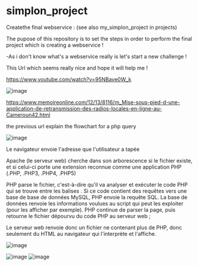 # simplon_project
Createthe final webservice : (see also my_simplon_project in projects)

The pupose of this repository is to set the steps in order to perform the final project which is creating a webservice !

-As i don't know what's a webservice really is let's start a new challenge !

This Url which seems really nice and hope it will help me !

https://www.youtube.com/watch?v=95NBave0W_k


![image](https://user-images.githubusercontent.com/75574677/115830374-7c7e0e00-a410-11eb-91db-20e4aadd280c.png)

https://www.memoireonline.com/12/13/8116/m_Mise-sous-pied-d-une-application-de-retransmission-des-radios-locales-en-ligne-au-Cameroun42.html

the previous url explain the flowchart for a php query

![image](https://user-images.githubusercontent.com/75574677/115831966-94569180-a412-11eb-8dbe-4cfdb4474c05.png)

 Le navigateur envoie l'adresse que l'utilisateur a tapée 
 
 Apache (le serveur web) cherche dans son arborescence si le fichier existe,
 et si celui-ci porte une extension reconnue comme une application PHP (.PHP, .PHP3, .PHP4, .PHP5)
 
 PHP parse le fichier, c'est-à-dire qu'il va analyser et exécuter le code PHP qui se trouve entre les balises <? PHP et ?>. 
 Si ce code contient des requêtes vers une base de base de données MySQL,
 PHP envoie la requête SQL. La base de données renvoie les informations voulues au script qui peut les exploiter 
 (pour les afficher par exemple). PHP continue de parser la page, puis retourne le fichier dépourvu du code PHP au serveur web ;

Le serveur web renvoie donc un fichier ne contenant plus de PHP, donc seulement du HTML au navigateur qui l'interprète et l'affiche.

![image](https://user-images.githubusercontent.com/75574677/115834182-37a8a600-a415-11eb-8cbb-78ab6d44120f.png)

![image](https://user-images.githubusercontent.com/75574677/115835730-e5688480-a416-11eb-8d02-7a0cf840c3c6.png)
![image](https://user-images.githubusercontent.com/75574677/115835779-f4e7cd80-a416-11eb-837f-6dca2ed23a45.png)




